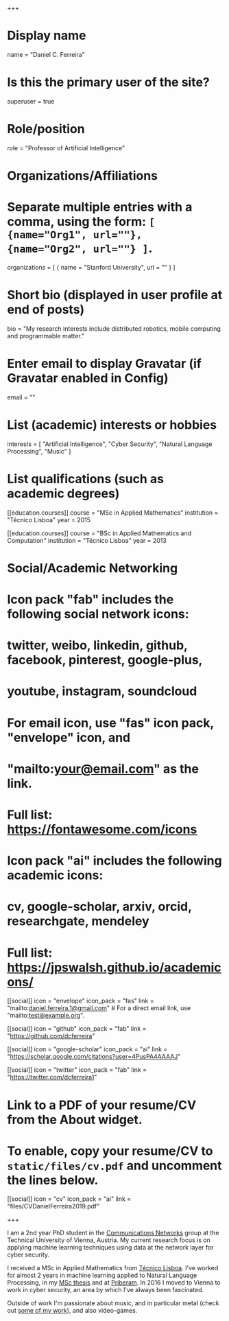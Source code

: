 +++
# Display name
name = "Daniel C. Ferreira"

# Is this the primary user of the site?
superuser = true

# Role/position
role = "Professor of Artificial Intelligence"

# Organizations/Affiliations
#   Separate multiple entries with a comma, using the form: `[ {name="Org1", url=""}, {name="Org2", url=""} ]`.
organizations = [ { name = "Stanford University", url = "" } ]

# Short bio (displayed in user profile at end of posts)
bio = "My research interests include distributed robotics, mobile computing and programmable matter."

# Enter email to display Gravatar (if Gravatar enabled in Config)
email = ""

# List (academic) interests or hobbies
interests = [
  "Artificial Intelligence",
  "Cyber Security",
  "Natural Language Processing",
  "Music"
]

# List qualifications (such as academic degrees)
[[education.courses]]
  course = "MSc in Applied Mathematics"
  institution = "Técnico Lisboa"
  year = 2015

[[education.courses]]
  course = "BSc in Applied Mathematics and Computation"
  institution = "Técnico Lisboa"
  year = 2013

# Social/Academic Networking
#
# Icon pack "fab" includes the following social network icons:
#
#   twitter, weibo, linkedin, github, facebook, pinterest, google-plus,
#   youtube, instagram, soundcloud
#
#   For email icon, use "fas" icon pack, "envelope" icon, and
#   "mailto:your@email.com" as the link.
#
#   Full list: https://fontawesome.com/icons
#
# Icon pack "ai" includes the following academic icons:
#
#   cv, google-scholar, arxiv, orcid, researchgate, mendeley
#
#   Full list: https://jpswalsh.github.io/academicons/

[[social]]
  icon = "envelope"
  icon_pack = "fas"
  link = "mailto:daniel.ferreira.1@gmail.com"  # For a direct email link, use "mailto:test@example.org".
  
[[social]]
  icon = "github"
  icon_pack = "fab"
  link = "https://github.com/dcferreira"

[[social]]
  icon = "google-scholar"
  icon_pack = "ai"
  link = "https://scholar.google.com/citations?user=4PusPA4AAAAJ"
  
[[social]]
  icon = "twitter"
  icon_pack = "fab"
  link = "https://twitter.com/dcferreira1"


# Link to a PDF of your resume/CV from the About widget.
# To enable, copy your resume/CV to `static/files/cv.pdf` and uncomment the lines below.
[[social]]
  icon = "cv"
  icon_pack = "ai"
  link = "files/CVDanielFerreira2019.pdf"

+++

I am a 2nd year PhD student in the [Communications Networks](https://cn.tuwien.ac.at/) group at the Technical University of Vienna, Austria.
My current research focus is on applying machine learning techniques using data at the network layer for cyber security.

I received a MSc in Applied Mathematics from [Técnico Lisboa](https://tecnico.ulisboa.pt/en/).
I've worked for almost 2 years in machine learning applied to Natural Language Processing, in my [MSc thesis](https://fenix.tecnico.ulisboa.pt/cursos/mma/dissertacao/565303595500655) and at [Priberam](https://www.priberam.pt/).
In 2016 I moved to Vienna to work in cyber security, an area by which I've always been fascinated.

Outside of work I'm passionate about music, and in particular metal (check out [some of my work](https://mydementia.bandcamp.com/releases)), and also video-games.